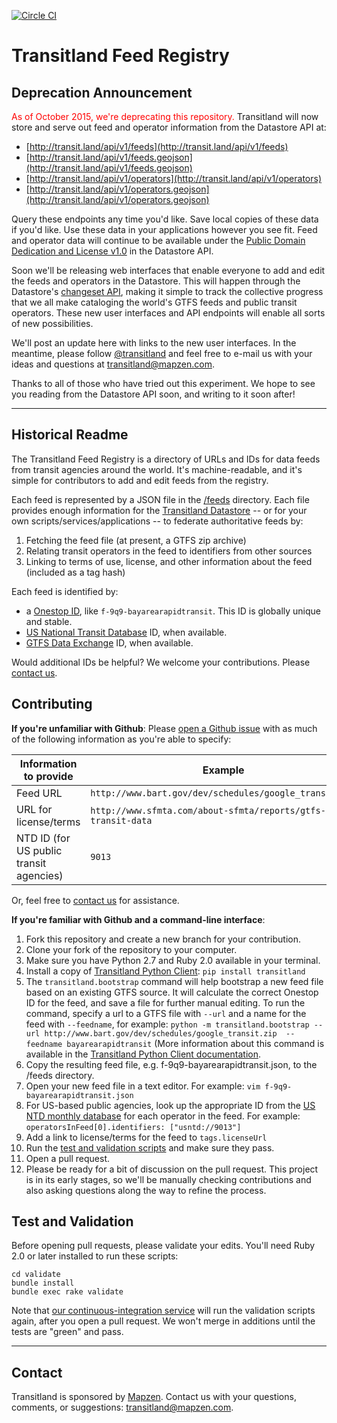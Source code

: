 [![Circle CI](https://circleci.com/gh/transitland/transitland-feed-registry.svg?style=svg)](https://circleci.com/gh/transitland/transitland-feed-registry)

# Transitland Feed Registry

## Deprecation Announcement
<span style="color:red;">As of October 2015, we're deprecating this repository.</span> Transitland will now store and serve out feed and operator information from the Datastore API at:

* [http://transit.land/api/v1/feeds](http://transit.land/api/v1/feeds)
* [http://transit.land/api/v1/feeds.geojson](http://transit.land/api/v1/feeds.geojson)
* [http://transit.land/api/v1/operators](http://transit.land/api/v1/operators)
* [http://transit.land/api/v1/operators.geojson](http://transit.land/api/v1/operators.geojson)

Query these endpoints any time you'd like. Save local copies of these data if you'd like. Use these data in your applications however you see fit. Feed and operator data will continue to be available under the [Public Domain Dedication and License v1.0](http://opendatacommons.org/licenses/pddl/summary/) in the Datastore API.

Soon we'll be releasing web interfaces that enable everyone to add and edit the feeds and operators in the Datastore. This will happen through the Datastore's [changeset API](https://github.com/transitland/transitland-datastore/blob/master/doc/changesets.md), making it simple to track the collective progress that we all make cataloging the world's GTFS feeds and public transit operators. These new user interfaces and API endpoints will enable all sorts of new possibilities.

We'll post an update here with links to the new user interfaces. In the meantime, please follow [@transitland](https://twitter.com/transitland) and feel free to e-mail us with your ideas and questions at [transitland@mapzen.com](mailto:transitland@mapzen.com).

Thanks to all of those who have tried out this experiment. We hope to see you reading from the Datastore API soon, and writing to it soon after!

---

## Historical Readme

The Transitland Feed Registry is a directory of URLs and IDs for data feeds from transit agencies around the world. It's machine-readable, and it's simple for contributors to add and edit feeds from the registry.

Each feed is represented by a JSON file in the [/feeds](/feeds) directory. Each file provides enough information for the [Transitland Datastore](https://github.com/transitland/transitland-datastore) -- or for your own scripts/services/applications -- to federate authoritative feeds by:

1. Fetching the feed file (at present, a GTFS zip archive)
2. Relating transit operators in the feed to identifiers from other sources
3. Linking to terms of use, license, and other information about the feed (included as a tag hash)

Each feed is identified by:

- a [Onestop ID](https://github.com/transitland/onestop-id-scheme), like `f-9q9-bayarearapidtransit`. This ID is globally unique and stable.
- [US National Transit Database](http://www.ntdprogram.gov/) ID, when available.
- [GTFS Data Exchange](http://www.gtfs-data-exchange.com/) ID, when available.

Would additional IDs be helpful? We welcome your contributions. Please [contact us](#contact).

## Contributing

**If you're unfamiliar with Github**: Please [open a Github issue](https://github.com/transitland/transitland-feed-registry/issues/new) with as much of the following information as you're able to specify:

Information to provide | Example
---------------------- | -------
Feed URL               | `http://www.bart.gov/dev/schedules/google_transit.zip`
URL for license/terms  | `http://www.sfmta.com/about-sfmta/reports/gtfs-transit-data`
NTD ID (for US public transit agencies)  | `9013`

Or, feel free to [contact us](#contact) for assistance.

**If you're familiar with Github and a command-line interface**:

1. Fork this repository and create a new branch for your contribution.
2. Clone your fork of the repository to your computer.
3. Make sure you have Python 2.7 and Ruby 2.0 available in your terminal.
4. Install a copy of [Transitland Python Client](https://github.com/transitland/transitland-python-client): `pip install transitland`
5. The `transitland.bootstrap` command will help bootstrap a new feed file based on an existing GTFS source. It will calculate the correct Onestop ID for the feed, and save a file for further manual editing. To run the command, specify a url to a GTFS file with `--url` and a name for the feed with `--feedname`, for example: `python -m transitland.bootstrap --url http://www.bart.gov/dev/schedules/google_transit.zip  --feedname bayarearapidtransit` (More information about this command is available in the [Transitland Python Client documentation](https://github.com/transitland/transitland-python-client#bootstrapping-a-feed-from-a-gtfs-source).
6. Copy the resulting feed file, e.g. f-9q9-bayarearapidtransit.json, to the /feeds directory.
7. Open your new feed file in a text editor. For example: `vim f-9q9-bayarearapidtransit.json`
8. For US-based public agencies, look up the appropriate ID from the [US NTD monthly database](http://www.ntdprogram.gov/ntdprogram/data.htm) for each operator in the feed. For example: `operatorsInFeed[0].identifiers: ["usntd://9013"]`
9. Add a link to license/terms for the feed to `tags.licenseUrl`
10. Run the [test and validation scripts](#test-and-validation) and make sure they pass.
11. Open a pull request.
12. Please be ready for a bit of discussion on the pull request. This project is in its early stages, so we'll be manually checking contributions and also asking questions along the way to refine the process.

## Test and Validation

Before opening pull requests, please validate your edits. You'll need Ruby 2.0 or later installed to run these scripts:

````
cd validate
bundle install
bundle exec rake validate
````

Note that [our continuous-integration service](https://circleci.com/gh/transitland/transitland-feed-registry) will run the validation scripts again, after you open a pull request. We won't merge in additions until the tests are "green" and pass.

---

## Contact

Transitland is sponsored by [Mapzen](http://mapzen.com). Contact us with your questions, comments, or suggestions: [transitland@mapzen.com](mailto:transitland@mapzen.com).
